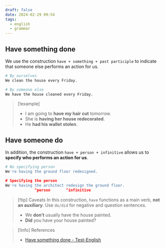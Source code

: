 ```yaml
---
draft: false
date: 2024-02-29 09:54
tags:
  - english
  - grammar
---
```

## Have something done

 We use the construction `have + something + past participle` to indicate that someone else performs an action for us.

```py
# By ourselves
We clean the house every Friday.

# By someone else
We have the house cleaned every Friday.
```

>[!example]
>- I am going to **have my hair cut** tomorrow.
>- She is **having her house redecorated**.
>- He **had his wallet stolen**. 
## Have someone do

In addition, the construction `have + person + infinitive` allows us to **specify who performs an action for us**.

```py
# No specifying person
We're having the ground floor redesigned.

# Specifying the person
We're having the architect redesign the ground floor.
             ^person       ^infinitive
```

>[!tip] Caveats
>In this construction, `have` functions as a main verb, **not an auxiliary**. Use `do/did` for negative and question sentences.
>- We **don’t** usually have the house painted.
>- **Did** you have your house painted?

> [!info] References
> - [Have something done - Test-English](https://test-english.com/grammar-points/b1-b2/have-something-done/)
